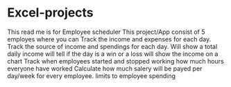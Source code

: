 # Excel-projects
This read me is for Employee scheduler 
This project/App consist of 5 employes where you can 
Track the income and expenses for each day.
Track the source of income and spendings for each day.
Will show a total daily income
will tell if the day is a win or a loss
will show the income on a chart
Track when employees started and stopped working
how much hours everyone have worked
Calculate how much salery will be payed per day/week for every employee.
limits to employee spending
